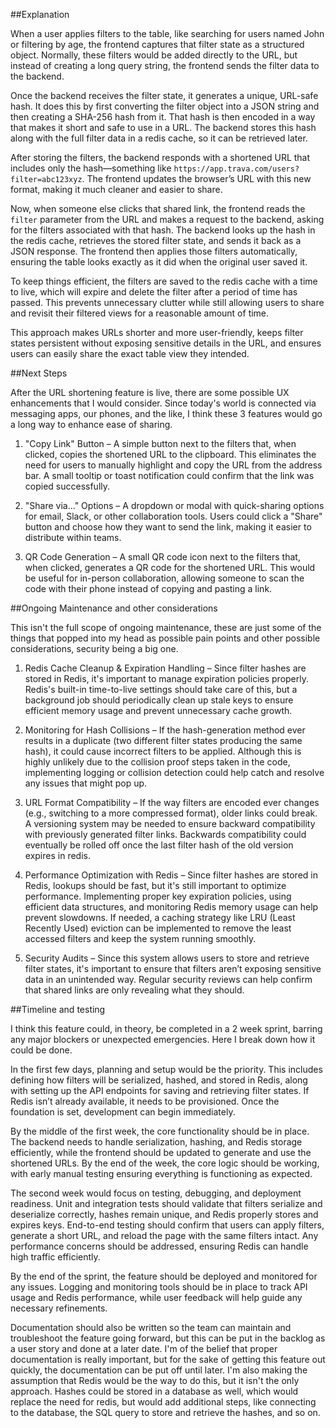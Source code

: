 ##Explanation

When a user applies filters to the table, like searching for users named John or filtering by age, the frontend captures that filter state as a structured object. 
Normally, these filters would be added directly to the URL, but instead of creating a long query string, the frontend sends the filter data to the backend.

Once the backend receives the filter state, it generates a unique, URL-safe hash. It does this by first converting the filter object into a JSON string and then creating a SHA-256 hash from it.
That hash is then encoded in a way that makes it short and safe to use in a URL. The backend stores this hash along with the full filter data in a redis cache, so it can be retrieved later.

After storing the filters, the backend responds with a shortened URL that includes only the hash—something like `https://app.trava.com/users?filter=abc123xyz`.
The frontend updates the browser’s URL with this new format, making it much cleaner and easier to share.

Now, when someone else clicks that shared link, the frontend reads the `filter` parameter from the URL and makes a request to the backend, asking for the filters associated with that hash.
The backend looks up the hash in the redis cache, retrieves the stored filter state, and sends it back as a JSON response. The frontend then applies those filters automatically, ensuring the table looks exactly as it did when the original user saved it.

To keep things efficient, the filters are saved to the redis cache with a time to live, which will expire and delete the filter after a period of time has passed.
This prevents unnecessary clutter while still allowing users to share and revisit their filtered views for a reasonable amount of time.

This approach makes URLs shorter and more user-friendly, keeps filter states persistent without exposing sensitive details in the URL, and ensures users can easily share the exact table view they intended.

##Next Steps

After the URL shortening feature is live, there are some possible UX enhancements that I would consider. Since today's world is connected via messaging apps, our phones, and the like, I think these 3 features would go a long way to enhance ease of sharing.

1) "Copy Link" Button – A simple button next to the filters that, when clicked, copies the shortened URL to the clipboard. This eliminates the need for users to manually highlight and copy the URL from the address bar. A small tooltip or toast notification could confirm that the link was copied successfully.

2) "Share via..." Options – A dropdown or modal with quick-sharing options for email, Slack, or other collaboration tools. Users could click a "Share" button and choose how they want to send the link, making it easier to distribute within teams.

3) QR Code Generation – A small QR code icon next to the filters that, when clicked, generates a QR code for the shortened URL. This would be useful for in-person collaboration, allowing someone to scan the code with their phone instead of copying and pasting a link.

##Ongoing Maintenance and other considerations

This isn't the full scope of ongoing maintenance, these are just some of the things that popped into my head as possible pain points and other possible considerations, security being a big one.

1) Redis Cache Cleanup & Expiration Handling – Since filter hashes are stored in Redis, it's important to manage expiration policies properly. Redis's built-in time-to-live settings should take care of this, but a background job should periodically clean up stale keys to ensure efficient memory usage and prevent unnecessary cache growth.

2) Monitoring for Hash Collisions – If the hash-generation method ever results in a duplicate (two different filter states producing the same hash), it could cause incorrect filters to be applied. Although this is highly unlikely due to the collision proof steps taken in the code, implementing logging or collision detection could help catch and resolve any issues that might pop up.

3) URL Format Compatibility – If the way filters are encoded ever changes (e.g., switching to a more compressed format), older links could break. A versioning system may be needed to ensure backward compatibility with previously generated filter links. Backwards compatibility could eventually be rolled off once the last filter hash of the old version expires in redis.

4) Performance Optimization with Redis – Since filter hashes are stored in Redis, lookups should be fast, but it's still important to optimize performance. Implementing proper key expiration policies, using efficient data structures, and monitoring Redis memory usage can help prevent slowdowns. If needed, a caching strategy like LRU (Least Recently Used) eviction can be implemented to remove the least accessed filters and keep the system running smoothly.

5) Security Audits – Since this system allows users to store and retrieve filter states, it's important to ensure that filters aren’t exposing sensitive data in an unintended way. Regular security reviews can help confirm that shared links are only revealing what they should.

##Timeline and testing

I think this feature could, in theory, be completed in a 2 week sprint, barring any major blockers or unexpected emergencies. Here I break down how it could be done.

In the first few days, planning and setup would be the priority. This includes defining how filters will be serialized, hashed, and stored in Redis, along with setting up the API endpoints for saving and retrieving filter states. If Redis isn’t already available, it needs to be provisioned. Once the foundation is set, development can begin immediately.  

By the middle of the first week, the core functionality should be in place. The backend needs to handle serialization, hashing, and Redis storage efficiently, while the frontend should be updated to generate and use the shortened URLs. By the end of the week, the core logic should be working, with early manual testing ensuring everything is functioning as expected.  

The second week would focus on testing, debugging, and deployment readiness. Unit and integration tests should validate that filters serialize and deserialize correctly, hashes remain unique, and Redis properly stores and expires keys. End-to-end testing should confirm that users can apply filters, generate a short URL, and reload the page with the same filters intact. Any performance concerns should be addressed, ensuring Redis can handle high traffic efficiently.  

By the end of the sprint, the feature should be deployed and monitored for any issues. Logging and monitoring tools should be in place to track API usage and Redis performance, while user feedback will help guide any necessary refinements.

Documentation should also be written so the team can maintain and troubleshoot the feature going forward, but this can be put in the backlog as a user story and done at a later date. I'm of the belief that proper documentation is really important, but for the sake of getting this feature out quickly, the documentation can be put off until later.
I'm also making the assumption that Redis would be the way to do this, but it isn't the only approach. Hashes could be stored in a database as well, which would replace the need for redis, but would add additional steps, like connecting to the database, the SQL query to store and retrieve the hashes, and so on.
